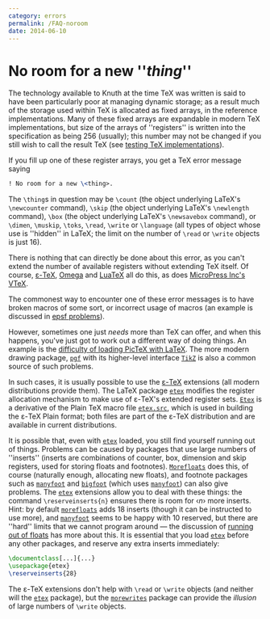 ```yaml
---
category: errors
permalink: /FAQ-noroom
date: 2014-06-10
---
```


# No room for a new ''_thing_''

The technology available to Knuth at the time TeX was written is
said to have been particularly poor at managing dynamic storage; as a
result much of the storage used within TeX is allocated as fixed
arrays, in the reference implementations.  Many of these fixed arrays
are expandable in modern TeX implementations, but size of the
arrays of ''registers'' is written into the specification as being 256
(usually); this number may not be changed if you still wish to call
the result TeX
(see [testing TeX implementations](/FAQ-triptrap)).

If you fill up one of these register arrays, you get a TeX error
message saying
```latex
! No room for a new \<thing>.
```
The `\thing`s in question may be `\count` (the object underlying
LaTeX's `\newcounter` command), `\skip` (the object underlying
LaTeX's `\newlength` command), `\box` (the object underlying
LaTeX's `\newsavebox` command), or `\dimen`, `\muskip`,
`\toks`, `\read`, `\write` or `\language` (all types of object
whose use is ''hidden'' in LaTeX; the limit on the number of
`\read` or `\write` objects is just 16).

There is nothing that can directly be done about this error, as you can't
extend the number of available registers without extending TeX
itself.
  Of course, [&epsilon;-TeX](/FAQ-etex), [Omega](/FAQ-omegaleph) and
  [LuaTeX](/FAQ-luatex)
all do this, as does [MicroPress Inc's VTeX](/FAQ-commercial).

The commonest way to encounter one of these error messages is to have
broken macros of some sort, or incorrect usage of macros (an example
is discussed in [epsf problems](/FAQ-epsf)).

However, sometimes one just _needs_ more than TeX can offer,
and when this happens, you've just got to work out a different way of
doing things.  An example is the 
[difficulty of loading PicTeX with LaTeX](/FAQ-usepictex).
The more modern drawing package, [`pgf`](https://ctan.org/pkg/pgf) with its higher-level
interface [`TikZ`](https://ctan.org/pkg/TikZ) is also a common source of such problems.

In such cases, it is usually possible to use the
[&epsilon;-TeX](/FAQ-etex) extensions (all modern distributions provide
them).  The LaTeX package [`etex`](https://ctan.org/pkg/etex) modifies the register allocation
mechanism to make use of &epsilon;-TeX's extended register sets.
[`Etex`](https://ctan.org/pkg/Etex) is a
derivative of the Plain TeX macro file [`etex.src`](https://ctan.org/pkg/etex-pkg), which is
used in building the &epsilon;-TeX Plain format; both files are part of the
&epsilon;-TeX distribution and are available in current distributions.

It is possible that, even with [`etex`](https://ctan.org/pkg/etex) loaded, you still find
yourself running out of things.  Problems can be caused by packages
that use large numbers of ''inserts'' (inserts are combinations of
counter, box, dimension and skip registers, used for storing floats
and footnotes).  [`Morefloats`](https://ctan.org/pkg/Morefloats) does this, of course (naturally enough,
allocating new floats), and footnote packages such as
[`manyfoot`](https://ctan.org/pkg/manyfoot) and [`bigfoot`](https://ctan.org/pkg/bigfoot) (which uses [`manyfoot`](https://ctan.org/pkg/manyfoot))
can also give problems.  The [`etex`](https://ctan.org/pkg/etex) extensions allow you to deal with
these things: the command `\reserveinserts{n}` ensures there
is room for &lsaquo;_n_&rsaquo; more inserts.  Hint: by default
[`morefloats`](https://ctan.org/pkg/morefloats) adds 18 inserts (though it can be instructed to
use more), and [`manyfoot`](https://ctan.org/pkg/manyfoot) seems to be happy with 10 reserved,
but there are ''hard'' limits that we cannot program around&nbsp;&mdash; the
discussion of [running out of floats](/FAQ-tmupfl) has more about this.
It is essential that you load [`etex`](https://ctan.org/pkg/etex) before any other
packages, and reserve any extra inserts immediately:
```latex
\documentclass[...]{...}
\usepackage{etex}
\reserveinserts{28}
```

The &epsilon;-TeX extensions don't help with `\read` or `\write`
objects (and neither will the [`etex`](https://ctan.org/pkg/etex) package), but the
[`morewrites`](https://ctan.org/pkg/morewrites) package can provide the _illusion_ of large
numbers of `\write` objects.

